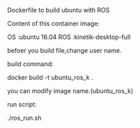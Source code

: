 Dockerfile to build ubuntu with ROS

Content of this container image:

OS		:ubuntu 16.04
ROS	:kinetik-desktop-full

befoer you build file,change user name.

build command:

docker build -t ubuntu_ros_k .

you can modify image name.(ubuntu_ros_k)

run script:

./ros_run.sh
